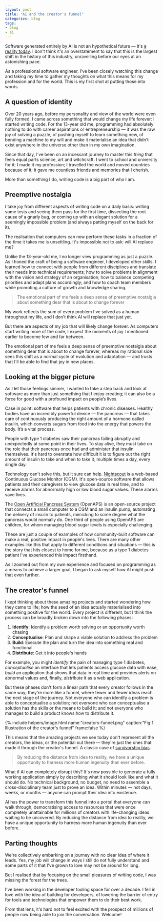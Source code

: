```yaml
---
layout: post
title: "AI and the creator's funnel"
categories: blog
tags:
- blog
- ai
---
```

Software generated entirely by AI is not an hypothetical future — it's [a reality today](https://arstechnica.com/ai/2024/10/google-ceo-says-over-25-of-new-google-code-is-generated-by-ai/). I don't think it's an overstatement to say that this is the largest shift in the history of this industry, unravelling before our eyes at an astonishing pace.

As a professional software engineer, I've been closely watching this change and taking my time to gather my thoughts on what this means for my profession and for the world. This is my first shot at putting those into words.<!--more-->

## A question of identity

Over 20 years ago, before my personality and view of the world were even fully formed, I came across something that would change my life forever: I started writing code. For the 13-year old me, programming had absolutely nothing to do with career aspirations or entrepreneurship — it was the raw joy of solving a puzzle, of pushing myself to learn something new, of bending a machine to my will and make it materialise an idea that didn't exist anywhere in the universe other than in my own imagination.

Since that day, I've been on an incessant journey to master this _thing_ that feels equal parts science, art and witchcraft. I went to school and university for it; I made it my profession; I travelled the world and moved countries because of it; it gave me countless friends and memories that I cherish.

More than something I do, writing code is a big part of who I am.

## Preemptive nostalgia

I take joy from different aspects of writing code on a daily basis: writing some tests and seeing them pass for the first time, dissecting the root cause of a gnarly bug, or coming up with an elegant solution for a seemingly impossible problem (and always patting myself on the back for it).

The realisation that computers can now perform these tasks in a fraction of the time it takes me is unsettling. It's impossible not to ask: will AI replace me?

Unlike the 13-year-old me, I no longer view programming as just a puzzle. As I honed the craft of being a software engineer, I developed other skills. I learned how to connect with people from different disciplines and translate their needs into technical requirements; how to solve problems in alignment with the vision and strategy of an organisation; how to balance competing priorities and adapt plans accordingly; and how to coach team members while promoting a culture of growth and knowledge sharing.

> The emotional part of me feels a deep sense of preemptive nostalgia about something dear that is about to change forever

My work reflects the sum of every problem I've solved as a human throughout my life, and I don't think AI will replace that just yet.

But there are aspects of my job that will likely change forever. As computers start writing more of the code, I expect the moments of joy I mentioned earlier to become few and far between.

The emotional part of me feels a deep sense of preemptive nostalgia about something dear that is about to change forever, whereas my rational side sees this shift as a normal cycle of evolution and adaptation — and trusts that I'll be able to find that joy in new places.

## Looking at the bigger picture

As I let those feelings simmer, I wanted to take a step back and look at software as more than just something that I enjoy creating; it can also be a force for good with a profound impact on people’s lives. 

Case in point: software that helps patients with chronic diseases. Healthy bodies have an incredibly powerful device — the pancreas — that takes care of continuously producing the right amount of a hormone called insulin, which converts sugars from food into the energy that powers the body. It’s a vital process.

People with type 1 diabetes saw their pancreas failing abruptly and unexpectedly at some point in their lives. To stay alive, they must take on the role that their pancreas once had and administer that insulin themselves. It's hard to overstate how difficult it is to figure out the right amount of insulin to take and when to take it, multiple times a day, every single day.

Technology can't solve this, but it sure can help. [Nightscout](https://github.com/nightscout/cgm-remote-monitor) is a web-based Continuous Glucose Monitor (CGM). It's open-source software that allows patients and their caregivers to view glucose data in real time, and to receive alarms for abnormally high or low blood sugar values. These alarms save lives.

The [Open Artificial Pancreas System](https://openaps.org/) (OpenAPS) is an open-source project that connects a small computer to a CGM and an insulin pump, automating the delivery of insulin to patients, mimicking to some degree what the pancreas would normally do. One third of people using OpenAPS are children, for whom managing blood sugar levels is especially challenging.

These are just a couple of examples of how community-built software can make a real, positive impact in people's lives. There are many other examples like this that apply to different conditions and situations — this is the story that hits closest to home for me, because as a type 1 diabetes patient I've experienced this impact firsthand.

As I zoomed out from my own experience and focused on programming as a means to achieve a larger goal, I began to ask myself how AI might push that even further.

## The creator's funnel

I kept thinking about these amazing projects and started wondering how they came to life; how the seed of an idea actually materialised into something positive for the world. Every project is different, but I think the process can be broadly broken down into the following phases:

1. **Identify**: Identify a problem worth solving or an opportunity worth chasing
1. **Conceptualise**: Plan and shape a viable solution to address the problem
1. **Build**: Execute the plan and turn the idea into something real and functional
1. **Distribute**: Get it into people's hands

For example, you might *identify* the pain of managing type 1 diabetes, *conceptualise* an interface that lets patients access glucose data with ease, *build* an application that shows that data in real time and provides alerts on abnormal values and, finally, *distribute* it as a web application.

But these phases don't form a linear path that every creator follows in the same way; they're more like a funnel, where fewer and fewer ideas reach the next stage of the journey. Not everyone who can identify a problem is able to conceptualise a solution; not everyone who can conceptualise a solution has the skills or the means to build it; and not everyone who manages to build a product knows how to distribute it.

{% include helpers/image.html name:"creators-funnel.png" caption:"Fig 1. Illustration of the creator's funnel" frame:false %}

This means that the amazing projects we see today don't represent all the creators, the ideas, or the potential out there — they're just the ones that made it through the creator's funnel. A classic case of [survivorship bias](https://en.wikipedia.org/wiki/Survivorship_bias).

> By reducing the distance from idea to reality, we have a unique opportunity to harness more human ingenuity than ever before.

What if AI can completely disrupt this? It's now possible to generate a fully working application simply by describing what it should look like and what it should do. No technical background, no budget, no need to assemble a cross-disciplinary team just to prove an idea. Within minutes — not days, weeks, or months — anyone can prompt their idea into existence.

AI has the power to transform this funnel into a portal that everyone can walk through, democratising access to resources that were once completely unattainable for millions of creators with life-changing ideas waiting to be uncovered. By reducing the distance from idea to reality, we have a unique opportunity to harness more human ingenuity than ever before.

## Parting thoughts

We're collectively embarking on a journey with no clear idea of where it leads. Yes, my job will change in ways I still do not fully understand and some parts of it that I've grown to love may not be around for long.

But I realised that by focusing on the small pleasures of writing code, I was missing the forest for the trees.

I've been working in the developer tooling space for over a decade. I fell in love with the idea of building for developers, of lowering the barrier of entry for tools and technologies that empower them to do their best work.

From that lens, it's hard not to feel excited with the prospect of millions of people now being able to join the conversation. Welcome!<!--tomb-->